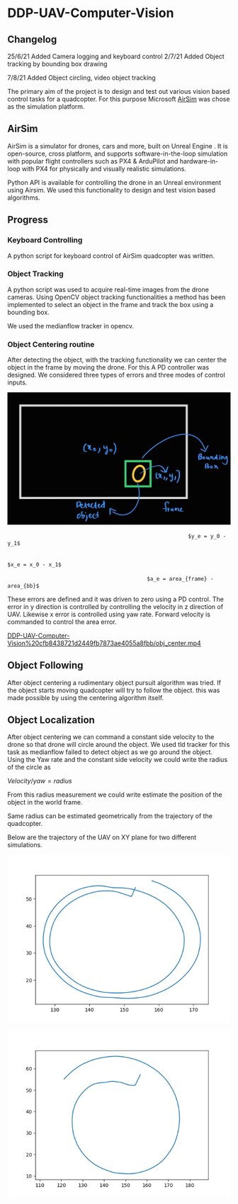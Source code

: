 # DDP-UAV-Computer-Vision

## Changelog

25/6/21 Added Camera logging and keyboard control
2/7/21 Added Object tracking by bounding box drawing

7/8/21 Added Object circling, video object tracking

The primary aim of the project is to design and test out various vision based control tasks for a quadcopter. For this purpose Microsoft [AirSim](https://microsoft.github.io/AirSim/) was chose as the simulation platform.

## AirSim

AirSim is a simulator for drones, cars and more, built on Unreal Engine . It is open-source, cross platform, and supports software-in-the-loop simulation with popular flight controllers such as PX4 & ArduPilot and hardware-in-loop with PX4 for physically and visually realistic simulations.

Python API is available for controlling the drone in an Unreal environment using Airsim. We used this functionality to design and test vision based algorithms.

## Progress

### Keyboard Controlling

A python script for keyboard control of AirSim quadcopter was written. 

### Object Tracking

A python script was used to acquire real-time images from the drone cameras. Using OpenCV object tracking functionalities a method has been implemented to select an object in the frame and track the box using a bounding box.

We used the medianflow tracker in opencv.

### Object Centering routine

After detecting the object, with the tracking functionality we can center the object in the frame by moving the drone. For this A PD controller was designed. We considered three types of errors and three modes of control inputs. 

![DDP-UAV-Computer-Vision%20cfb8438721d2449fb7873ae4055a8fbb/WhatsApp_Image_2021-08-07_at_4.25.09_PM.jpeg](DDP-UAV-Computer-Vision%20cfb8438721d2449fb7873ae4055a8fbb/WhatsApp_Image_2021-08-07_at_4.25.09_PM.jpeg)

                                                             $y_e = y_0 - y_1$

                                                                          $x_e = x_0 - x_1$

                                                $a_e = area_{frame} - area_{bb}$ 

These errors are defined and it was driven to zero using a PD control. The error in y direction is controlled by controlling the velocity in z direction of UAV. Likewise x error is controlled using yaw rate. Forward velocity is commanded to control the area error.

[DDP-UAV-Computer-Vision%20cfb8438721d2449fb7873ae4055a8fbb/obj_center.mp4](DDP-UAV-Computer-Vision%20cfb8438721d2449fb7873ae4055a8fbb/obj_center.mp4)

## Object Following

After object centering a rudimentary object pursuit algorithm was tried. If the object starts moving quadcopter will try to follow the object. this was made possible by using the centering algorithm itself.

## Object Localization

After object centering we can command a constant side velocity to the drone so that drone will circle around the object. We used tld tracker for this task as medianflow failed to detect object as we go around the object. Using the Yaw rate and the constant side velocity we could write the radius of the circle as

$Velocity/yaw = radius$  

From this radius measurement we could write estimate the position of the object in the world frame.

Same radius can be estimated geometrically from the trajectory of the quadcopter.

Below are the trajectory of the UAV on XY plane for two different simulations.

![DDP-UAV-Computer-Vision%20cfb8438721d2449fb7873ae4055a8fbb/circle_sim.png](DDP-UAV-Computer-Vision%20cfb8438721d2449fb7873ae4055a8fbb/circle_sim.png)

![DDP-UAV-Computer-Vision%20cfb8438721d2449fb7873ae4055a8fbb/circle_sim1.png](DDP-UAV-Computer-Vision%20cfb8438721d2449fb7873ae4055a8fbb/circle_sim1.png)